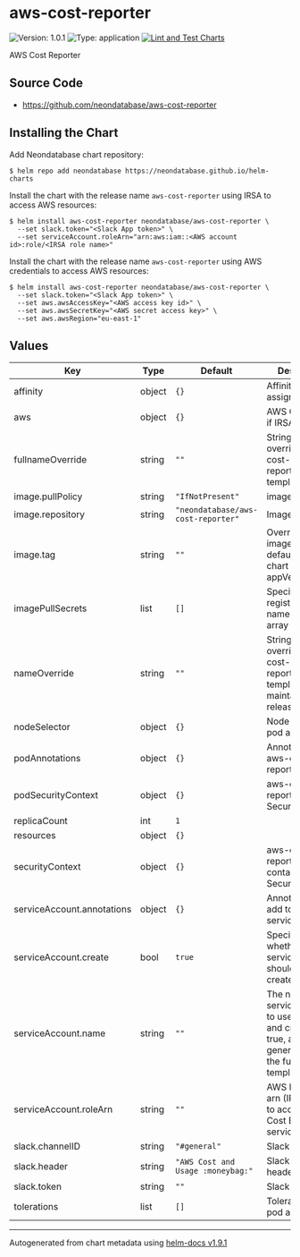 # aws-cost-reporter

![Version: 1.0.1](https://img.shields.io/badge/Version-1.0.1-informational?style=flat-square) ![Type: application](https://img.shields.io/badge/Type-application-informational?style=flat-square) [![Lint and Test Charts](https://github.com/neondatabase/helm-charts/actions/workflows/lint-test.yaml/badge.svg)](https://github.com/neondatabase/helm-charts/actions/workflows/lint-test.yaml)

AWS Cost Reporter

## Source Code

* <https://github.com/neondatabase/aws-cost-reporter>

## Installing the Chart

Add Neondatabase chart repository:
```console
$ helm repo add neondatabase https://neondatabase.github.io/helm-charts
```

Install the chart with the release name `aws-cost-reporter` using IRSA to access AWS resources:

```console
$ helm install aws-cost-reporter neondatabase/aws-cost-reporter \
  --set slack.token="<Slack App token>" \
  --set serviceAccount.roleArn="arn:aws:iam::<AWS account id>:role/<IRSA role name>"
```

Install the chart with the release name `aws-cost-reporter` using AWS credentials to access AWS resources:

```console
$ helm install aws-cost-reporter neondatabase/aws-cost-reporter \
  --set slack.token="<Slack App token>" \
  --set aws.awsAccessKey="<AWS access key id>" \
  --set aws.awsSecretKey="<AWS secret access key>" \
  --set aws.awsRegion="eu-east-1"
```

## Values

| Key | Type | Default | Description |
|-----|------|---------|-------------|
| affinity | object | `{}` | Affinity for pod assignment |
| aws | object | `{}` | AWS Credentials if IRSA not used |
| fullnameOverride | string | `""` | String to fully override aws-cost-reporter.fullname template |
| image.pullPolicy | string | `"IfNotPresent"` | image pull policy |
| image.repository | string | `"neondatabase/aws-cost-reporter"` | Image repository |
| image.tag | string | `""` | Overrides the image tag whose default is the chart appVersion. |
| imagePullSecrets | list | `[]` | Specify docker-registry secret names as an array |
| nameOverride | string | `""` | String to partially override aws-cost-reporter.fullname template (will maintain the release name) |
| nodeSelector | object | `{}` | Node labels for pod assignment. |
| podAnnotations | object | `{}` | Annotations for aws-cost-reporter pods |
| podSecurityContext | object | `{}` | aws-cost-reporter's pods Security Context |
| replicaCount | int | `1` |  |
| resources | object | `{}` |  |
| securityContext | object | `{}` | aws-cost-reporter's containers Security Context |
| serviceAccount.annotations | object | `{}` | Annotations to add to the service account |
| serviceAccount.create | bool | `true` | Specifies whether a service account should be created |
| serviceAccount.name | string | `""` | The name of the service account to use. If not set and create is true, a name is generated using the fullname template |
| serviceAccount.roleArn | string | `""` | AWS IAM Role arn (IRSA) used to access AWS Cost Explorer service |
| slack.channelID | string | `"#general"` | Slack channel ID |
| slack.header | string | `"AWS Cost and Usage :moneybag:"` | Slack message header |
| slack.token | string | `""` | Slack App token |
| tolerations | list | `[]` | Tolerations for pod assignment. |

----------------------------------------------
Autogenerated from chart metadata using [helm-docs v1.9.1](https://github.com/norwoodj/helm-docs/releases/v1.9.1)
